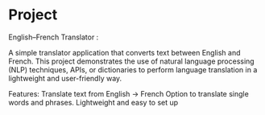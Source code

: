 # Project
English–French Translator : 

A simple translator application that converts text between English and French.
This project demonstrates the use of natural language processing (NLP) techniques, APIs, or dictionaries to perform language translation in a lightweight and user-friendly way.

Features:
Translate text from English → French
Option to translate single words and phrases.
Lightweight and easy to set up
